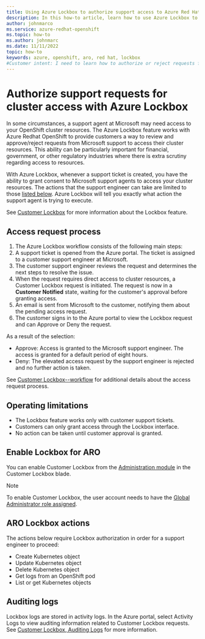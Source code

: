 ```yaml
---
title: Using Azure Lockbox to authorize support access to Azure Red Hat OpenShift cluster resources.
description: In this how-to article, learn how to use Azure Lockbox to review support requests to access Azure Red Hat OpenShift cluster resources.
author: johnmarco
ms.service: azure-redhat-openshift
ms.topic: how-to
ms.author: johnmarc
ms.date: 11/11/2022
topic: how-to
keywords: azure, openshift, aro, red hat, lockbox
#Customer intent: I need to learn how to authorize or reject requests from Microsoft support engineers to access my Azure Red Hat OpenShift cluster resources.
---
```


# Authorize support requests for cluster access with Azure Lockbox

In some circumstances, a support agent at Microsoft may need access to your OpenShift cluster resources. The Azure Lockbox feature works with Azure Redhat OpenShift to provide customers a way to review and approve/reject requests from Microsoft support to access their cluster resources. This ability can be particularly important for financial, government, or other regulatory industries where there is extra scrutiny regarding access to resources.

With Azure Lockbox, whenever a support ticket is created, you have the ability to grant consent to Microsoft support agents to access your cluster resources. The actions that the support engineer can take are limited to those [listed below](#aro-lockbox-actions). Azure Lockbox will tell you exactly what action the support agent is trying to execute.

See [Customer Lockbox](/azure/security/fundamentals/customer-lockbox-overview) for more information about the Lockbox feature. 

## Access request process

1. The Azure Lockbox workflow consists of the following main steps:
1. A support ticket is opened from the Azure portal. The ticket is assigned to a customer support engineer at Microsoft.
1. The customer support engineer reviews the request and determines the next steps to resolve the issue.
1. When the request requires direct access to cluster resources, a Customer Lockbox request is initiated. The request is now in a **Customer Notified** state, waiting for the customer's approval before granting access.
1. An email is sent from Microsoft to the customer, notifying them about the pending access request.
1. The customer signs in to the Azure portal to view the Lockbox request and can Approve or Deny the request.

As a result of the selection:

- Approve: Access is granted to the Microsoft support engineer. The access is granted for a default period of eight hours.
- Deny: The elevated access request by the support engineer is rejected and no further action is taken.

See [Customer Lockbox--workflow](/azure/security/fundamentals/customer-lockbox-overview#workflow) for additional details about the access request process.

## Operating limitations

- The Lockbox feature works only with customer support tickets.
- Customers can only grant access through the Lockbox interface.
- No action can be taken until customer approval is granted.

## Enable Lockbox for ARO

You can enable Customer Lockbox from the [Administration module](https://aka.ms/customerlockbox/administration) in the Customer Lockbox blade.

> [!NOTE]
> To enable Customer Lockbox, the user account needs to have the [Global Administrator role assigned](/azure/active-directory/roles/manage-roles-portal).

## ARO Lockbox actions

The actions below require Lockbox authorization in order for a support engineer to proceed:

- Create Kubernetes object
- Update Kubernetes object
- Delete Kubernetes object
- Get logs from an OpenShift pod
- List or get Kubernetes objects

## Auditing logs

Lockbox logs are stored in activity logs. In the Azure portal, select Activity Logs to view auditing information related to Customer Lockbox requests. See [Customer Lockbox, Auditing Logs](/azure/security/fundamentals/customer-lockbox-overview#auditing-logs) for more information.



